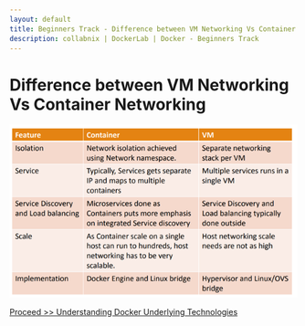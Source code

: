 ```yaml
---
layout: default
title: Beginners Track - Difference between VM Networking Vs Container Networking
description: collabnix | DockerLab | Docker - Beginners Track
---
```


# Difference between VM Networking Vs Container Networking


 ![Component View](https://raw.githubusercontent.com/collabnix/dockerlabs/master/beginners/docker-networking-vs-vm-network.png)

[Proceed >> Understanding Docker Underlying Technologies](https://collabnix.github.io/dockerlabs/beginners/understanding-docker-underlying-technology/README.html)
